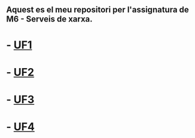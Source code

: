 ## Aquest es el meu repositori per l'assignatura de M6 - Serveis de xarxa. 

# - [UF1](UF1)
# - [UF2](UF2)
# - [UF3](UF3)
# - [UF4](UF4)
